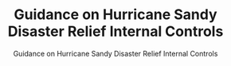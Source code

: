 ---
title: "Guidance on Hurricane Sandy Disaster Relief Internal Controls"
subtitle: "Guidance on Hurricane Sandy Disaster Relief Internal Controls"
doc-link: ../assets/files/CONTROLLER-ALERT-Hurricane-Sandy-Disaster-Relief-Internal-Controls-2.19.13.pdf
layout: resources-landing
filters: federal-financial-assistance controller-alert omb 2013
fiscal_year: 2013
---